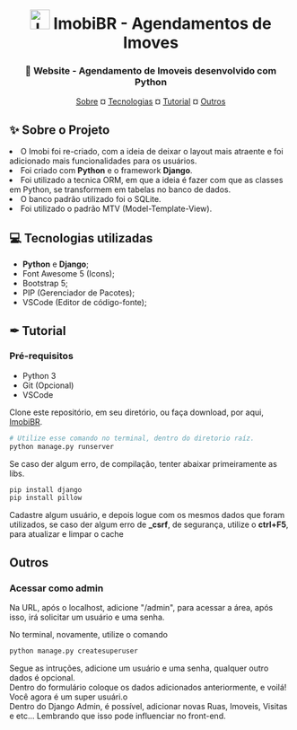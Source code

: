 <h1 align="center"><img src="https://cdn.discordapp.com/attachments/897304698468565022/932425051515551764/logo.png" alt="Logo Imobi" width="35px"> ImobiBR - Agendamentos de Imoves</h1>

<h3 align="center">🏢 Website - Agendamento de Imoveis desenvolvido com Python</h3>
<p align="center"><a href="#sobre">Sobre</a> ¤ <a href="#tech">Tecnologias</a> ¤ <a href="#tuto">Tutorial</a> ¤ <a href="#other">Outros</a></p>

##

<h2 id="sobre">✨ Sobre o Projeto</h2>
<div>
  <li> O Imobi foi re-criado, com a ideia de deixar o layout mais atraente e foi adicionado mais funcionalidades para os usuários.</li>
  <li> Foi criado com <b>Python</b> e o framework <b>Django</b>.</li>
  <li> Foi utilizado a tecnica ORM, em que a ideia é fazer com que as classes em Python, se transformem em tabelas no banco de dados.</li>
  <li> O banco padrão utilizado foi o SQLite.</li>
  <li> Foi utilizado o padrão MTV (Model-Template-View).</li>
</div>
  
<h2 id="tech">💻 Tecnologias utilizadas</h2>

- **Python** e **Django**;
- Font Awesome 5 (Icons);
- Bootstrap 5;
- PIP (Gerenciador de Pacotes);
- VSCode (Editor de código-fonte);

##

<h2 id="tuto">✒ Tutorial</h2>

<h3>Pré-requisitos</h3>
<ul>
  <li>Python 3</li>
  <li>Git (Opcional)</li>
  <li>VSCode</li>
</ul>

<p>Clone este repositório, em seu diretório, ou faça download, por aqui, <a href="https://github.com/satoosan/Imobi-Pystackweek2.0/archive/refs/heads/main.zip">
  ImobiBR</a>.
</p>

```Bash
# Utilize esse comando no terminal, dentro do diretorio raíz.
python manage.py runserver
```
<p>Se caso der algum erro, de compilação, tenter abaixar primeiramente as libs.</p>

```Bash
pip install django
pip install pillow
```

Cadastre algum usuário, e depois logue com os mesmos dados que foram utilizados, se caso der algum erro de <b>_csrf</b>, de segurança, utilize o <b>ctrl+F5</b>, para atualizar e limpar o cache

##

<h2 id="other">Outros</h2>

<h3> Acessar como <b>admin</b> </h3>
<p> Na URL, após o localhost, adicione "/admin", para acessar a área, após isso, irá solicitar um usuário e uma senha.</p>
<p> No terminal, novamente, utilize o comando </p>

```Bash
python manage.py createsuperuser
```

Segue as intruções, adicione um usuário e uma senha, qualquer outro dados é opcional.<br>
Dentro do formulário coloque os dados adicionados anteriormente, e voilá! Você agora é um super usuári.o</br>
Dentro do Django Admin, é possível, adicionar novas Ruas, Imoveis, Visitas e etc... Lembrando que isso pode influenciar no front-end. 

##
